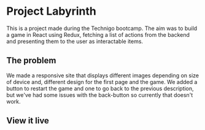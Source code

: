 # Project Labyrinth

This is a project made during the Technigo bootcamp. The aim was to build a game in React using Redux, fetching a list of actions from the backend and presenting them to the user as interactable items. 

## The problem

We made a responsive site that displays different images depending on size of device and, different design for the first page and the game. We added a button to restart the game and one to go back to the previous description, but we've had some issues with the back-button so currently that doesn't work.  

## View it live

